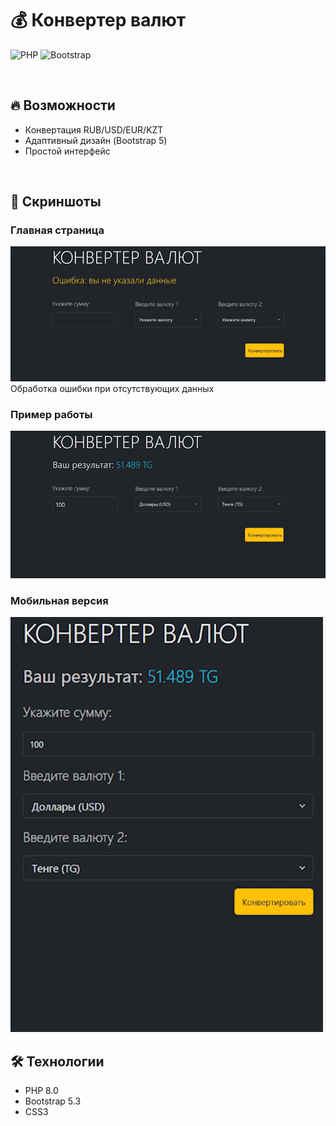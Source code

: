 # 💰 Конвертер валют  

![PHP](https://img.shields.io/badge/PHP-8.0-777BB4?logo=php)
![Bootstrap](https://img.shields.io/badge/Bootstrap-5.3-7952B3?logo=bootstrap)

<br/>

## 🔥 Возможности  
- Конвертация RUB/USD/EUR/KZT  
- Адаптивный дизайн (Bootstrap 5)  
- Простой интерфейс  

<br/>

## 📸 Скриншоты  

### Главная страница  
![Главный экран](konverter/screenshots/main.png) <br/>
Обработка ошибки при отсутствующих данных

### Пример работы  
![Результат конвертации](konverter/screenshots/result.png)  

### Мобильная версия  
![Версия для телефона](konverter/screenshots/mobile.png)  


## 🛠 Технологии  
- PHP 8.0  
- Bootstrap 5.3  
- CSS3  


